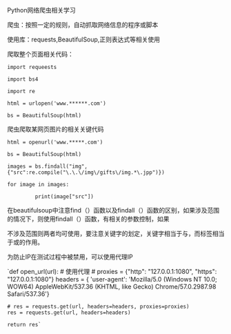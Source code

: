 Python网络爬虫相关学习

爬虫：按照一定的规则，自动抓取网络信息的程序或脚本

使用库：requests,BeautifulSoup,正则表达式等相关使用

爬取整个页面相关代码：

`import requeests`

`import bs4`

`import re`

`html = urlopen('www.******.com')`

`bs = BeautifulSoup(html)`

爬虫爬取某网页图片的相关关键代码

`html = openurl('www.*****.com')`

`bs = BeautifulSoup(html)`

`images = bs.findall("img",{"src":re.compile("\.\.\/img\/gifts\/img.*\.jpp")})`

`for image in images:`

`         print(image["src"])`

在beautifulsoup中注意find（）函数以及findall（）函数的区别，如果涉及范围的情况下，则使用findall（）函数，有相关的参数控制，如果

不涉及范围则两者均可使用，要注意关键字的划定，关键字相当于与，而标签相当于或的作用。

为防止IP在测试过程中被禁用，可以使用代理IP

`def open_url(url):
    # 使用代理
    # proxies = {"http": "127.0.0.1:1080", "https": "127.0.0.1:1080"}
    headers = {
        'user-agent': 'Mozilla/5.0 (Windows NT 10.0; WOW64) AppleWebKit/537.36 (KHTML, like Gecko) Chrome/57.0.2987.98 Safari/537.36'}

    # res = requests.get(url, headers=headers, proxies=proxies)
    res = requests.get(url, headers=headers)
    
    return res`
    
    